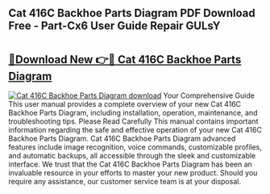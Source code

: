 ## Cat 416C Backhoe Parts Diagram PDF Download Free - Part-Cx6 User Guide Repair GULsY

# <h2><a href="http://dft891k.blite.top/?on=Cat+416C+Backhoe+Parts+Diagram">🔗Download New 👉🔴 Cat 416C Backhoe Parts Diagram</a></h2>

[![Cat 416C Backhoe Parts Diagram download](https://i.imgur.com/lujVjoI.png)](http://dft891k.blite.top/?on=Cat+416C+Backhoe+Parts+Diagram)
Your Comprehensive Guide This user manual provides a complete overview of your new Cat 416C Backhoe Parts Diagram, including installation, operation, maintenance, and troubleshooting tips. Please Read Carefully This manual contains important information regarding the safe and effective operation of your new Cat 416C Backhoe Parts Diagram. Cat 416C Backhoe Parts Diagram advanced features include image recognition, voice commands, customizable profiles, and automatic backups, all accessible through the sleek and customizable interface. We trust that the Cat 416C Backhoe Parts Diagram has been an invaluable resource in your efforts to master your new product. Should you require any assistance, our customer service team is at your disposal.
